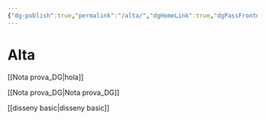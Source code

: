 ```yaml
---
{"dg-publish":true,"permalink":"/alta/","dgHomeLink":true,"dgPassFrontmatter":false}
---
```



# Alta


[[Nota prova_DG|hola]]

[[Nota prova_DG|Nota prova_DG]]

[[disseny basic|disseny basic]]
